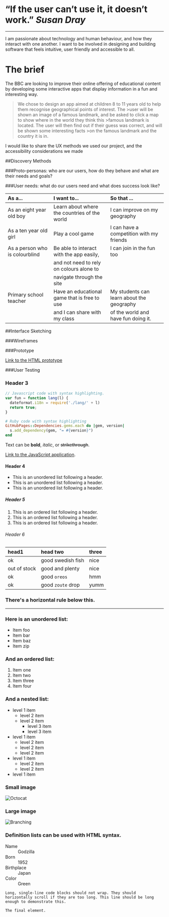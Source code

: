 # “If the user can’t use it, it doesn’t work.” _Susan Dray_ 

---
I am passionate about technology and human behaviour, and how they interact with one another. I want to be involved in designing and building software that feels intuitive, user friendly and accessible to all.

# The brief

The BBC are looking to improve their online offering of educational content by developing some interactive apps that display information in a fun and interesting way.


>We chose to design an app aimed at children 8 to 11 years old to help them recognise geographical points of interest. The >user will be shown an image of a famous landmark, and be asked to click a map to show where in the world they think this >famous landmark is located. The user will then find out if their guess was correct, and will be shown some interesting facts >on the famous landmark and the country it is in. 


I would like to share the UX methods we used our project, and the accessibility considerations we made


##Discovery Methods

###Proto-personas: who are our users, how do they behave and what are their needs and goals?


###User needs: what do our users need and what does success look like?

| As a...                         | I want to...                                 | So that ...|
|:--------------------------------|:---------------------------------------------|:-----------------------------------------|
| As an eight  year old boy       | Learn about where the countries of the world |I can improve on my geography             | |                                 | are and their famous landmarks               |                                          | 
| As a ten year old girl          | Play a cool game                             | I can have a competition with my friends | 
| As a person who is colourblind  | Be able to interact with the app easily,     | I can join in the fun too                |
|                                 | and not need to rely on colours alone to     |                                          | 
|                                 | navigate through the site                    |                                          |
| Primary school teacher          | Have an educational game that is free to use | My students can learn about the geography|
|                                 | and I can share with my class                | of the world and have fun doing it.      |
                                                             

##Interface Sketching

###Wireframes

###Prototype

[Link to the HTML prototype](https://github.com/sarahmurphy86/JavaScript_group_project_ux/tree/master/JavaScript_protect_protype_version%200.1)

###User Testing







### Header 3

```js
// Javascript code with syntax highlighting.
var fun = function lang(l) {
  dateformat.i18n = require('./lang/' + l)
  return true;
}
```

```ruby
# Ruby code with syntax highlighting
GitHubPages::Dependencies.gems.each do |gem, version|
  s.add_dependency(gem, "= #{version}")
end
```
Text can be **bold**, _italic_, or ~~strikethrough~~.

[Link to the JavaScript application](https://github.com/sarahmurphy86/JSProject-WhereInTheWorld).
#### Header 4

*   This is an unordered list following a header.
*   This is an unordered list following a header.
*   This is an unordered list following a header.

##### Header 5

1.  This is an ordered list following a header.
2.  This is an ordered list following a header.
3.  This is an ordered list following a header.

###### Header 6

| head1        | head two          | three |
|:-------------|:------------------|:------|
| ok           | good swedish fish | nice  |
| out of stock | good and plenty   | nice  |
| ok           | good `oreos`      | hmm   |
| ok           | good `zoute` drop | yumm  |

### There's a horizontal rule below this.

* * *

### Here is an unordered list:

*   Item foo
*   Item bar
*   Item baz
*   Item zip

### And an ordered list:

1.  Item one
1.  Item two
1.  Item three
1.  Item four

### And a nested list:

- level 1 item
  - level 2 item
  - level 2 item
    - level 3 item
    - level 3 item
- level 1 item
  - level 2 item
  - level 2 item
  - level 2 item
- level 1 item
  - level 2 item
  - level 2 item
- level 1 item

### Small image

![Octocat](https://assets-cdn.github.com/images/icons/emoji/octocat.png)

### Large image

![Branching](https://guides.github.com/activities/hello-world/branching.png)


### Definition lists can be used with HTML syntax.

<dl>
<dt>Name</dt>
<dd>Godzilla</dd>
<dt>Born</dt>
<dd>1952</dd>
<dt>Birthplace</dt>
<dd>Japan</dd>
<dt>Color</dt>
<dd>Green</dd>
</dl>

```
Long, single-line code blocks should not wrap. They should horizontally scroll if they are too long. This line should be long enough to demonstrate this.
```

```
The final element.
```
